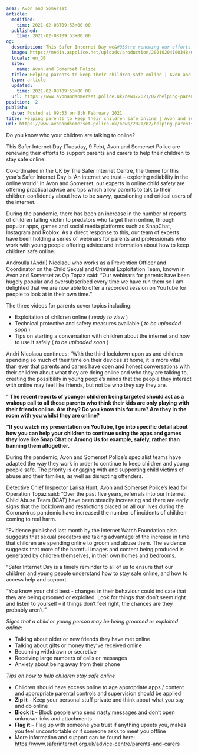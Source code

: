 ```yaml
area: Avon and Somerset
article:
  modified:
    time: 2021-02-08T09:53+00:00
  published:
    time: 2021-02-08T09:53+00:00
og:
  description: This Safer Internet Day we&#039;re renewing our efforts to support parents to help their children stay safe online&#8230;
  image: https://media.aspolice.net/uploads/production/20210204100348/Older-boy-gaming-with-headphones-stock-image-roaylty-free.jpg
  locale: en_GB
  site:
    name: Avon and Somerset Police
  title: Helping parents to keep their children safe online | Avon and Somerset Police
  type: article
  updated:
    time: 2021-02-08T09:53+00:00
  url: https://www.avonandsomerset.police.uk/news/2021/02/helping-parents-to-keep-their-children-safe-online/
position: '2'
publish:
  date: Posted at 09:53 on 8th February 2021
title: Helping parents to keep their children safe online | Avon and Somerset Police
url: https://www.avonandsomerset.police.uk/news/2021/02/helping-parents-to-keep-their-children-safe-online/
```

Do you know who your children are talking to online?

This Safer Internet Day (Tuesday, 9 Feb), Avon and Somerset Police are renewing their efforts to support parents and carers to help their children to stay safe online.

Co-ordinated in the UK by The Safer Internet Centre, the theme for this year’s Safer Internet Day is ‘An internet we trust – exploring reliability in the online world.’ In Avon and Somerset, our experts in online child safety are offering practical advice and tips which allow parents to talk to their children confidently about how to be savvy, questioning and critical users of the internet.

During the pandemic, there has been an increase in the number of reports of children falling victim to predators who target them online, through popular apps, games and social media platforms such as SnapChat, Instagram and Roblox. As a direct response to this, our team of experts have been holding a series of webinars for parents and professionals who work with young people offering advice and information about how to keep children safe online.

Androulla (Andri) Nicolaou who works as a Prevention Officer and Coordinator on the Child Sexual and Criminal Exploitation Team, known in Avon and Somerset as Op Topaz said: “Our webinars for parents have been hugely popular and oversubscribed every time we have run them so I am delighted that we are now able to offer a recorded session on YouTube for people to look at in their own time.”

The three videos for parents cover topics including:

 * Exploitation of children online ( _ready to view_ )
 * Technical protective and safety measures available ( _to be uploaded soon_ )
 * Tips on starting a conversation with children about the internet and how to use it safely ( _to be uploaded soon_ )

Andri Nicolaou continues: “With the third lockdown upon us and children spending so much of their time on their devices at home, it is more vital than ever that parents and carers have open and honest conversations with their children about what they are doing online and who they are talking to, creating the possibility in young people’s minds that the people they interact with online may feel like friends, but not be who they say they are.

“ **The recent reports of younger children being targeted should act as a wakeup call to all those parents who think their kids are only playing with their friends online. Are they? Do you know this for sure? Are they in the room with you whilst they are online?**

**“If you watch my presentation on YouTube, I go into specific detail about how you can help your children to continue using the apps and games they love like Snap Chat or Among Us for example, safely, rather than banning them altogether.**

During the pandemic, Avon and Somerset Police’s specialist teams have adapted the way they work in order to continue to keep children and young people safe. The priority is engaging with and supporting child victims of abuse and their families, as well as disrupting offenders.

Detective Chief Inspector Larisa Hunt, Avon and Somerset Police’s lead for Operation Topaz said: “Over the past five years, referrals into our Internet Child Abuse Team (ICAT) have been steadily increasing and there are early signs that the lockdown and restrictions placed on all our lives during the Coronavirus pandemic have increased the number of incidents of children coming to real harm.

“Evidence published last month by the Internet Watch Foundation also suggests that sexual predators are taking advantage of the increase in time that children are spending online to groom and abuse them. The evidence suggests that more of the harmful images and content being produced is generated by children themselves, in their own homes and bedrooms.

“Safer Internet Day is a timely reminder to all of us to ensure that our children and young people understand how to stay safe online, and how to access help and support.

“You know your child best - changes in their behaviour could indicate that they are being groomed or exploited. Look for things that don’t seem right and listen to yourself – if things don’t feel right, the chances are they probably aren’t.”

_Signs that a child or young person may be being groomed or exploited online:_

 * Talking about older or new friends they have met online
 * Talking about gifts or money they’ve received online
 * Becoming withdrawn or secretive
 * Receiving large numbers of calls or messages
 * Anxiety about being away from their phone

_Tips on how to help children stay safe online_

 * Children should have access online to age appropriate apps / content and appropriate parental controls and supervision should be applied
 * **Zip it** – Keep your personal stuff private and think about what you say and do online
 * **Block it** – Block people who send nasty messages and don’t open unknown links and attachments
 * **Flag it** – Flag up with someone you trust if anything upsets you, makes you feel uncomfortable or if someone asks to meet you offline
 * More information and support can be found here: https://www.saferinternet.org.uk/advice-centre/parents-and-carers
